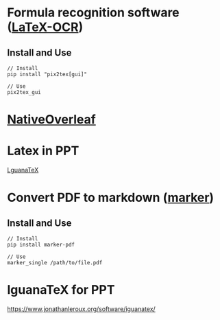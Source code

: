
# Formula recognition software ([LaTeX-OCR](https://github.com/lukas-blecher/LaTeX-OCR ))
## Install and Use
```
// Install
pip install "pix2tex[gui]"

// Use
pix2tex_gui
```

# [NativeOverleaf](https://github.com/fjwillemsen/NativeOverleaf/releases)

# Latex in PPT
[LguanaTeX](https://github.com/Jonathan-LeRoux/IguanaTex)

# Convert PDF to markdown ([marker](https://github.com/VikParuchuri/marker))
## Install and Use
```
// Install
pip install marker-pdf

// Use
marker_single /path/to/file.pdf
```

# lguanaTeX for PPT

https://www.jonathanleroux.org/software/iguanatex/